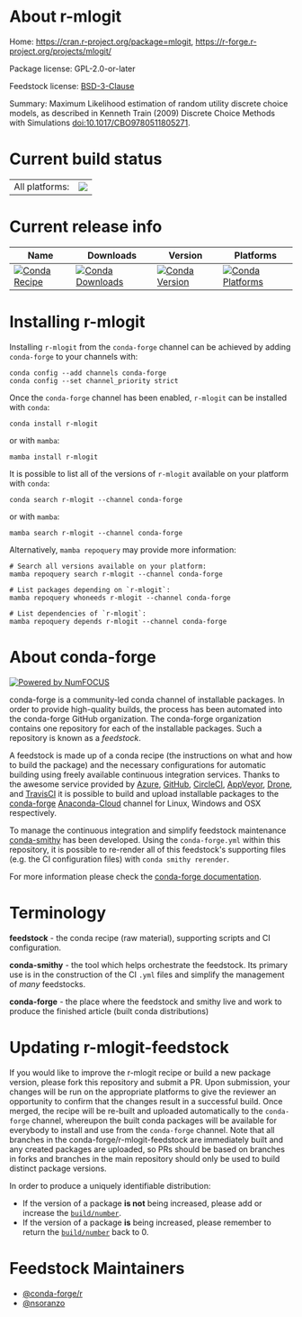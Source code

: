 About r-mlogit
==============

Home: https://cran.r-project.org/package=mlogit, https://r-forge.r-project.org/projects/mlogit/

Package license: GPL-2.0-or-later

Feedstock license: [BSD-3-Clause](https://github.com/conda-forge/r-mlogit-feedstock/blob/main/LICENSE.txt)

Summary: Maximum Likelihood estimation of random utility discrete choice models, as described in Kenneth Train (2009) Discrete Choice Methods with Simulations <doi:10.1017/CBO9780511805271>.

Current build status
====================


<table><tr><td>All platforms:</td>
    <td>
      <a href="https://dev.azure.com/conda-forge/feedstock-builds/_build/latest?definitionId=1368&branchName=main">
        <img src="https://dev.azure.com/conda-forge/feedstock-builds/_apis/build/status/r-mlogit-feedstock?branchName=main">
      </a>
    </td>
  </tr>
</table>

Current release info
====================

| Name | Downloads | Version | Platforms |
| --- | --- | --- | --- |
| [![Conda Recipe](https://img.shields.io/badge/recipe-r--mlogit-green.svg)](https://anaconda.org/conda-forge/r-mlogit) | [![Conda Downloads](https://img.shields.io/conda/dn/conda-forge/r-mlogit.svg)](https://anaconda.org/conda-forge/r-mlogit) | [![Conda Version](https://img.shields.io/conda/vn/conda-forge/r-mlogit.svg)](https://anaconda.org/conda-forge/r-mlogit) | [![Conda Platforms](https://img.shields.io/conda/pn/conda-forge/r-mlogit.svg)](https://anaconda.org/conda-forge/r-mlogit) |

Installing r-mlogit
===================

Installing `r-mlogit` from the `conda-forge` channel can be achieved by adding `conda-forge` to your channels with:

```
conda config --add channels conda-forge
conda config --set channel_priority strict
```

Once the `conda-forge` channel has been enabled, `r-mlogit` can be installed with `conda`:

```
conda install r-mlogit
```

or with `mamba`:

```
mamba install r-mlogit
```

It is possible to list all of the versions of `r-mlogit` available on your platform with `conda`:

```
conda search r-mlogit --channel conda-forge
```

or with `mamba`:

```
mamba search r-mlogit --channel conda-forge
```

Alternatively, `mamba repoquery` may provide more information:

```
# Search all versions available on your platform:
mamba repoquery search r-mlogit --channel conda-forge

# List packages depending on `r-mlogit`:
mamba repoquery whoneeds r-mlogit --channel conda-forge

# List dependencies of `r-mlogit`:
mamba repoquery depends r-mlogit --channel conda-forge
```


About conda-forge
=================

[![Powered by
NumFOCUS](https://img.shields.io/badge/powered%20by-NumFOCUS-orange.svg?style=flat&colorA=E1523D&colorB=007D8A)](https://numfocus.org)

conda-forge is a community-led conda channel of installable packages.
In order to provide high-quality builds, the process has been automated into the
conda-forge GitHub organization. The conda-forge organization contains one repository
for each of the installable packages. Such a repository is known as a *feedstock*.

A feedstock is made up of a conda recipe (the instructions on what and how to build
the package) and the necessary configurations for automatic building using freely
available continuous integration services. Thanks to the awesome service provided by
[Azure](https://azure.microsoft.com/en-us/services/devops/), [GitHub](https://github.com/),
[CircleCI](https://circleci.com/), [AppVeyor](https://www.appveyor.com/),
[Drone](https://cloud.drone.io/welcome), and [TravisCI](https://travis-ci.com/)
it is possible to build and upload installable packages to the
[conda-forge](https://anaconda.org/conda-forge) [Anaconda-Cloud](https://anaconda.org/)
channel for Linux, Windows and OSX respectively.

To manage the continuous integration and simplify feedstock maintenance
[conda-smithy](https://github.com/conda-forge/conda-smithy) has been developed.
Using the ``conda-forge.yml`` within this repository, it is possible to re-render all of
this feedstock's supporting files (e.g. the CI configuration files) with ``conda smithy rerender``.

For more information please check the [conda-forge documentation](https://conda-forge.org/docs/).

Terminology
===========

**feedstock** - the conda recipe (raw material), supporting scripts and CI configuration.

**conda-smithy** - the tool which helps orchestrate the feedstock.
                   Its primary use is in the construction of the CI ``.yml`` files
                   and simplify the management of *many* feedstocks.

**conda-forge** - the place where the feedstock and smithy live and work to
                  produce the finished article (built conda distributions)


Updating r-mlogit-feedstock
===========================

If you would like to improve the r-mlogit recipe or build a new
package version, please fork this repository and submit a PR. Upon submission,
your changes will be run on the appropriate platforms to give the reviewer an
opportunity to confirm that the changes result in a successful build. Once
merged, the recipe will be re-built and uploaded automatically to the
`conda-forge` channel, whereupon the built conda packages will be available for
everybody to install and use from the `conda-forge` channel.
Note that all branches in the conda-forge/r-mlogit-feedstock are
immediately built and any created packages are uploaded, so PRs should be based
on branches in forks and branches in the main repository should only be used to
build distinct package versions.

In order to produce a uniquely identifiable distribution:
 * If the version of a package **is not** being increased, please add or increase
   the [``build/number``](https://docs.conda.io/projects/conda-build/en/latest/resources/define-metadata.html#build-number-and-string).
 * If the version of a package **is** being increased, please remember to return
   the [``build/number``](https://docs.conda.io/projects/conda-build/en/latest/resources/define-metadata.html#build-number-and-string)
   back to 0.

Feedstock Maintainers
=====================

* [@conda-forge/r](https://github.com/conda-forge/r/)
* [@nsoranzo](https://github.com/nsoranzo/)

